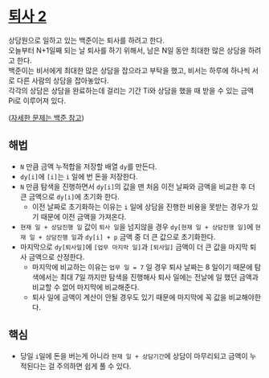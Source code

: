 # [퇴사 2](https://github.com/malvr00/Java-algorithm/blob/master/backjoon/dp/step7/src/Main.java)
상담원으로 일하고 있는 백준이는 퇴사를 하려고 한다.<br/>
오늘부터 N+1일째 되는 날 퇴사를 하기 위해서, 남은 N일 동안 최대한 많은 상담을 하려고 한다.<br/>
백준이는 비서에게 최대한 많은 상담을 잡으라고 부탁을 했고, 비서는 하루에 하나씩 서로 다른 사람의 상담을 잡아놓았다.<br/>
각각의 상담은 상담을 완료하는데 걸리는 기간 Ti와 상담을 했을 때 받을 수 있는 금액 Pi로 이루어져 있다.

([자세한 문제는 백준 참고](https://www.acmicpc.net/problem/15486)) <br/>

## 해법
* `N` 만큼 금액 누적합을 저장할 배열 `dy`를 만든다.
* `dy[i]`에 `[i]`는 `i` 일에 번 돈을 저장한다.
* `N` 만큼 탐색을 진행하면서 `dy[i]`의 값을 맨 처음 이전 날짜와 금액을 비교한 후 더 큰 금액으로 `dy[i]`에 초기화 한다.
  * 이전 날짜로 초기화하는 이유는 `i` 일에 상담을 진행한 비용을 못받는 경우가 있기 때문에 이전 금액을 가져온다.
* `현재 일 + 상담진행 일` 값이 `퇴사 일`을 넘지않을 경우 `dy[현재 일 + 상담진행 일]`에 `현재 일 + 상담진행 일`과 `dy[i] + p` 금액 중 더 큰 값으로 초기화한다.
* 마지막으로 `dy[퇴사일]`에 `[업무 마지막 일]`과 `[퇴사일]` 금액이 더 큰 값을 마지막 퇴사 금액으로 산정한다.
  * 마지막에 비교하는 이유는 `업무 일 = 7` 일 경우 퇴사 날짜는 8 일이기 때문에 탐색에서는 최대 7일 까지만 탐색을 진행해사 퇴사 일에는 전날에 일 했던 금액과 비교할 수 없어 마지막에 비교해준다.
  * 퇴사 일에 금액이 계산이 안될 경우도 있기 때문에 마지막에 꼭 값을 비교해야한다.

## 핵심
* 당일 `i`일에 돈을 버는게 아니라 `현재 일 + 상담기간`에 상담이 마무리되고 금액이 누적된다는 걸 주의하면 쉽게 풀 수 있다.
